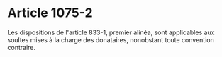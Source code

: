 # Article 1075-2

Les dispositions de l'article 833-1, premier alinéa, sont applicables aux soultes mises à la charge des donataires, nonobstant toute convention contraire.